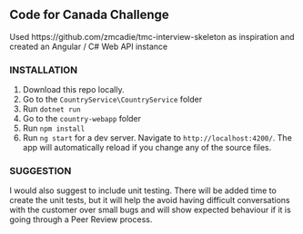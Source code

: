 ## Code for Canada Challenge

<p>
Used https://github.com/zmcadie/tmc-interview-skeleton as inspiration and created an Angular / C# Web API instance
</p>

### INSTALLATION

1. Download this repo locally.
2. Go to the `CountryService\CountryService` folder
3. Run `dotnet run`
3. Go to the `country-webapp` folder
2. Run `npm install`
3. Run `ng start` for a dev server. Navigate to `http://localhost:4200/`. The app will automatically reload if you change any of the source files.

### SUGGESTION

<p>
I would also suggest to include unit testing. There will be added time to create the unit tests, but it will help the avoid having difficult conversations with the customer over small bugs and will show expected behaviour if it is going through a Peer Review process.
</p>

